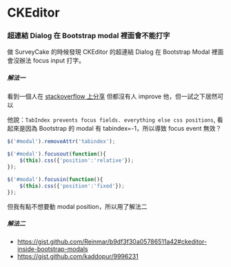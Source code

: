 # CKEditor

### 超連結 Dialog 在 Bootstrap modal 裡面會不能打字
做 SurveyCake 的時候發現 CKEditor 的超連結 Dialog 在 Bootstrap Modal 裡面會沒辦法 focus input 打字。

##### 解法一

看到一個人在 [stackoverflow 上分享](https://stackoverflow.com/a/41344264) 但都沒有人 improve 他，但一試之下居然可以

他說：`TabIndex prevents focus fields. everything else css positions`, 看起來是因為 Bootstrap 的 modal 有 tabindex=-1，所以導致 focus event 無效？

```javascript
$('#modal').removeAttr('tabindex');

$('#modal').focusout(function(){
    $(this).css({'position':'relative'});
});

$('#modal').focusin(function(){
    $(this).css({'position':'fixed'});
});
```

但我有點不想要動 modal position，所以用了解法二

##### 解法二

- https://gist.github.com/Reinmar/b9df3f30a05786511a42#ckeditor-inside-bootstrap-modals
- https://gist.github.com/kaddopur/9996231
